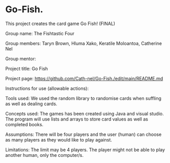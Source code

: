 # Go-Fish.
This project creates the card game Go Fish! (FINAL)

Group name: The Fishtastic Four

Group members: Taryn Brown, Hluma Xako, Keratile Moloantoa, Catherine Nel

Group mentor: 

Project title: Go Fish

Project page: https://github.com/Cath-nel/Go-Fish./edit/main/README.md

Instructions for use (allowable actions):

Tools used: We used the random library to randomise cards when suffling as well as dealing cards.

Concepts used: The games has been created using Java and visual studio. The program will use lists and arrays to store card values as well as completed books. 

Assumptions: There will be four players and the user (human) can choose as many players as they would like to play against. 

Limitations: The limit may be 4 players. The player might not be able to play another human, only the computer/s.


